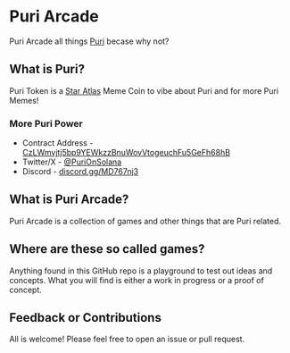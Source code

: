 # Puri Arcade

Puri Arcade all things [Puri](https://puricoin.com/)
becase why not?

## What is Puri?

Puri Token is a [Star Atlas](https://staratlas.com/) Meme Coin to vibe about Puri and for more Puri Memes!

### More Puri Power

* Contract Address - [CzLWmvjtj5bp9YEWkzzBnuWovVtogeuchFu5GeFh68hB](https://solscan.io/token/CzLWmvjtj5bp9YEWkzzBnuWovVtogeuchFu5GeFh68hB)
* Twitter/X - [@PuriOnSolana](https://twitter.com/PuriOnSolana)
* Discord - [discord.gg/MD767nj3](https://discord.com/invite/MD767nj3)

## What is Puri Arcade?

Puri Arcade is a collection of games and other things that are Puri related.

## Where are these so called games?

Anything found in this GitHub repo is a playground to test out ideas and concepts. What you will find is either a work in progress or a proof of concept.

## Feedback or Contributions

All is welcome! Please feel free to open an issue or pull request.